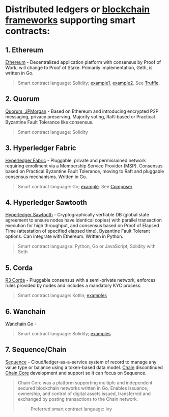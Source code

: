 # Distributed ledgers or [blockchain frameworks](https://www.igvita.com/2014/05/05/minimum-viable-block-chain/) supporting smart contracts:

## 1. Ethereum
[Ethereum](https://github.com/ethereum/go-ethereum) - Decentralized application platform with consensus by Proof of Work; will change to Proof of Stake. Primarily implementation, Geth, is written in Go. 
> Smart contract language: Solidity; [example1](https://github.com/ethereum/solidity-examples), [example2](https://www.ethereum.org/greeter). See [Truffle](http://truffleframework.com/). 

## 2. Quorum
[Quorum, JPMorgan](https://github.com/jpmorganchase/quorum) - Based on Ethereum and introducing encrypted P2P messaging, privacy preserving. Majority voting, Raft-based or Practical Byzantine Fault Tolerance like consensus. 
> Smart contract language: Solidity

## 3. Hyperledger Fabric
[Hyperledger Fabric](https://github.com/hyperledger/fabric) - Pluggable, private and permissioned network requiring enrollment via a Membership Service Provider (MSP). Consensus based on Practical Byzantine Fault Tolerance, moving to Raft and pluggable consensus mechanisms. Written in Go. 
> Smart contract language: Go; [example](https://developer.ibm.com/tv/hyperledger-composer-build-execute-smart-contract/). See [Composer](https://www.hyperledger.org/projects/composer)

## 4. Hyperledger Sawtooth
[Hyperledger Sawtooth](https://github.com/hyperledger/sawtooth-core) - Cryptographically verfiable DB (global state agreement to ensure nodes have identical copies) with parallel transaction execution for high throughput, and consensus based on Proof of Elapsed Time (attestation of specified elapsed time), Byzantine Fault Tolerant options. Can integrate with Ethereum. Written in Python. 
> Smart contract languagse: Python, Go or JavaScript; Solidity with Seth

## 5. Corda
[R3 Corda](https://github.com/corda/corda) - Pluggable consensus with a semi-private network, enforces rules provided by nodes and includes a mandatory KYC process. 
> Smart contract language: Kotlin; [examples](https://github.com/corda/corda/blob/master/docs/source/tutorial-contract.rst)

## 6. Wanchain
[Wanchain Go](https://github.com/wanchain/go-wanchain) - 
> Smart contract language: Solidity; [examples](https://github.com/wanchain/go-wanchain/wiki/How--to-deploy-smart-contracts-on-Wanchain)

## 7. Sequence/Chain
[Sequence](https://chain.com/sequence/) - Cloud/ledger-as-a-service system of record to manage any value type or balance using a token-based data model. [Chain](https://chain.com) discontinued [Chain Core](https://github.com/chain/chain) development and support so it can focus on Sequence. 
> Chain Core was a platform supporting multiple and independent secured blockchain networks written in Go. Enables issuance, ownership, and control of digital assets issued, transferred and exchanged by posting transactions to the Chain network. 
>> Preferred smart contract language: Ivy





